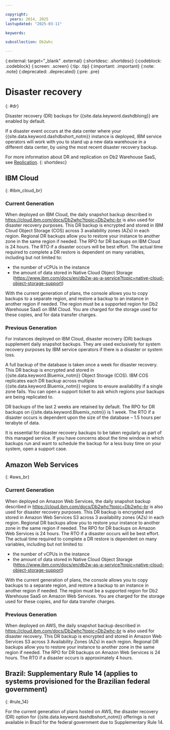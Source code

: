 ```yaml
---

copyright:
  years: 2014, 2025
lastupdated: "2025-03-11"

keywords:

subcollection: Db2whc

---
```


 
{:external: target="_blank" .external}
{:shortdesc: .shortdesc}
{:codeblock: .codeblock}
{:screen: .screen}
{:tip: .tip}
{:important: .important}
{:note: .note}
{:deprecated: .deprecated}
{:pre: .pre}

# Disaster recovery
{: #dr}

Disaster recovery (DR) backups for {{site.data.keyword.dashdblong}} are enabled by default.

If a disaster event occurs at the data center where your {{site.data.keyword.dashdbshort_notm}} instance is deployed, IBM service operators will work with you to stand up a new data warehouse in a different data center, by using the most recent disaster recovery backup.

For more information about DR and replication on Db2 Warehouse SaaS, see [Replication](https://www.ibm.com/support/knowledgecenter/SS6NHC/com.ibm.swg.im.dashdb.idrca.doc/overview/ovu-db2woc.html).
{: shortdesc}

## IBM Cloud
{: #ibm_cloud_br}

### Current Generation

When deployed on IBM Cloud, the daily snapshot backup described in https://cloud.ibm.com/docs/Db2whc?topic=Db2whc-br is also used for disaster recovery purposes. This DR backup is encrypted and stored in IBM Cloud Object Storage (COS) across 3 availability zones (AZs) in each region. Regional DR backups allow you to restore your instance to another zone in the same region if needed. The RPO for DR backups on IBM Cloud is 24 hours. The RTO if a disaster occurs will be best effort. The actual time required to complete a DR restore is dependent on many variables, including but not limited to:

 * the number of vCPUs in the instance
 * the amount of data stored in Native Cloud Object Storage (https://www.ibm.com/docs/en/db2w-as-a-service?topic=native-cloud-object-storage-support)

With the current generation of plans, the console allows you to copy backups to a separate region, and restore a backup to an instance in another region if needed. The region must be a supported region for Db2 Warehouse SaaS on IBM Cloud. You are charged for the storage used for these copies, and for data transfer charges.

### Previous Generation

For instances deployed on IBM Cloud, disaster recovery (DR) backups supplement daily snapshot backups. They are used exclusively for system recovery purposes by IBM service operators if there is a disaster or system loss.

A full backup of the database is taken once a week for disaster recovery. This DR backup is encrypted and stored in {{site.data.keyword.Bluemix_notm}} Object Storage (COS). IBM COS replicates each DR backup across multiple {{site.data.keyword.Bluemix_notm}} regions to ensure availability if a single zone fails. You can open a support ticket to ask which regions your backups are being replicated to.

DR backups of the last 2 weeks are retained by default. The RPO for DR backups on {{site.data.keyword.Bluemix_notm}} is 1 week. The RTO if a disaster occurs is dependent upon the size of the database – 1.5 hours per terabyte of data.

It is essential for disaster recovery backups to be taken regularly as part of this managed service. If you have concerns about the time window in which backups run and want to schedule the backup for a less busy time on your system, open a support case.

## Amazon Web Services
{: #aws_br}

### Current Generation

When deployed on Amazon Web Services, the daily snapshot backup described in https://cloud.ibm.com/docs/Db2whc?topic=Db2whc-br is also used for disaster recovery purposes. This DR backup is encrypted and stored in Amazon Web Services S3 across 3 availability zones (AZs) in each region. Regional DR backups allow you to restore your instance to another zone in the same region if needed. The RPO for DR backups on Amazon Web Services is 24 hours. The RTO if a disaster occurs will be best effort. The actual time required to complete a DR restore is dependent on many variables, including but not limited to:

 * the number of vCPUs in the instance
 * the amount of data stored in Native Cloud Object Storage (https://www.ibm.com/docs/en/db2w-as-a-service?topic=native-cloud-object-storage-support)

With the current generation of plans, the console allows you to copy backups to a separate region, and restore a backup to an instance in another region if needed. The region must be a supported region for Db2 Warehouse SaaS on Amazon Web Services. You are charged for the storage used for these copies, and for data transfer charges.

### Previous Generation

When deployed on AWS, the daily snapshot backup described in https://cloud.ibm.com/docs/Db2whc?topic=Db2whc-br is also used for disaster recovery. This DR backup is encrypted and stored in Amazon Web Services S3 across 3 Availability Zones (AZs) in each region. Regional DR backups allow you to restore your instance to another zone in the same region if needed. The RPO for DR backups on Amazon Web Services is 24 hours. The RTO if a disaster occurs is approximately 4 hours.

## **Brazil: Supplementary Rule 14** (applies to systems provisioned for the Brazilian federal government)
{: #rule_14}

For the current generation of plans hosted on AWS, the disaster recovery (DR) option for {{site.data.keyword.dashdbshort_notm}} offerings is not available in Brazil for the federal government due to Supplementary Rule 14.

